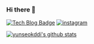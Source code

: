### Hi there 👋

[![Tech Blog Badge](http://img.shields.io/badge/-Tech%20blog-black?style=flat-square&logo=github&link=https://ys-cs17.tistory.com/)](https://ys-cs17.tistory.com/)
[![instagram](http://img.shields.io/badge/Instagram-FFFFFF?style=flat-square&logo=Instagram&link=https://www.instagram.com/ys_cs17/)](https://www.instagram.com/ys_cs17/)

  [![yunseokddi's github stats](https://github-readme-stats.vercel.app/api?username=yunseokddi)](https://github.com/anuraghazra/github-readme-stats)
<!--
**yunseokddi/yunseokddi** is a ✨ _special_ ✨ repository because its `README.md` (this file) appears on your GitHub profile.




Here are some ideas to get you started:

- 🔭 I’m currently working on ...
- 🌱 I’m currently learning ...
- 👯 I’m looking to collaborate on ...
- 🤔 I’m looking for help with ...
- 💬 Ask me about ...
- 📫 How to reach me: ...
- 😄 Pronouns: ...
- ⚡ Fun fact: ...
-->
